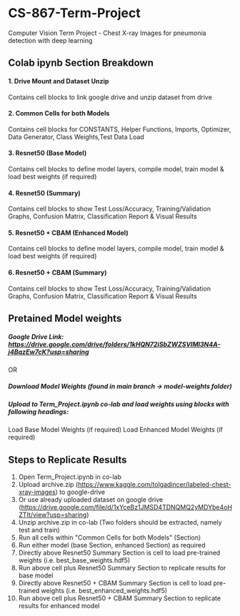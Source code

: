 # CS-867-Term-Project
Computer Vision Term Project - Chest X-ray Images for pneumonia detection with deep learning

## Colab ipynb Section Breakdown
#### 1. Drive Mount and Dataset Unzip
  Contains cell blocks to link google drive and unzip dataset from drive
#### 2. Common Cells for both Models
  Contains cell blocks for CONSTANTS, Helper Functions, Imports, Optimizer, Data Generator, Class Weights,Test Data Load
#### 3. Resnet50 (Base Model)
  Contains cell blocks to define model layers, compile model, train model & load best weights (if required)
#### 4. Resnet50 (Summary)
  Contains cell blocks to show Test Loss/Accuracy, Training/Validation Graphs, Confusion Matrix, Classification Report & Visual Results
#### 5. Resnet50 + CBAM (Enhanced Model)
  Contains cell blocks to define model layers, compile model, train model & load best weights (if required)
#### 6. Resnet50 + CBAM (Summary)
  Contains cell blocks to show Test Loss/Accuracy, Training/Validation Graphs, Confusion Matrix, Classification Report & Visual Results

## Pretained Model weights
##### Google Drive Link: https://drive.google.com/drive/folders/1kHQN72iSbZWZSVlMl3N4A-j4BqzEw7cK?usp=sharing
OR
##### Download Model Weights (found in main branch -> model-weights folder)
##### Upload to Term_Project.ipynb co-lab and load weights using blocks with following headings:
Load Base Model Weights (if required) 
Load Enhanced Model Weights (if required)

## Steps to Replicate Results
1.  Open Term_Project.ipynb in co-lab
2.  Upload archive.zip (https://www.kaggle.com/tolgadincer/labeled-chest-xray-images) to google-drive
3.  Or use already uploaded dataset on google drive (https://drive.google.com/file/d/1xYceBz1JMSD4TDNQMQ2yMDYbe4oHZTIt/view?usp=sharing)
4.  Unzip archive.zip in co-lab (Two folders should be extracted, namely test and train)
5.  Run all cells within "Common Cells for both Models" (Section)
6.  Run either model (base Section, enhanced Section) as required
7.  Directly above Resnet50 Summary Section is cell to load pre-trained weights (i.e. best_base_weights.hdf5)
8.  Run above cell plus Resnet50 Summary Section to replicate results for base model
9.  Directly above Resnet50 + CBAM Summary Section is cell to load pre-trained weights (i.e. best_enhanced_weights.hdf5)
10. Run above cell plus Resnet50 + CBAM Summary Section to replicate results for enhanced model

